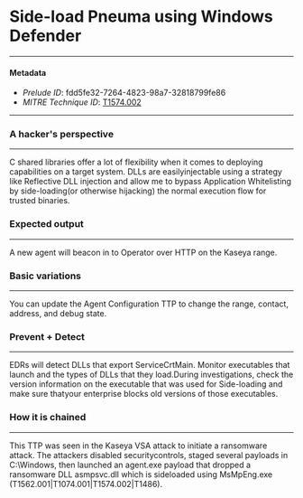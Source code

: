 
# Side-load Pneuma using Windows Defender

---

#### Metadata

- *Prelude ID*: fdd5fe32-7264-4823-98a7-32818799fe86
- *MITRE Technique ID*: [T1574.002](https://attack.mitre.org/techniques/T1574/002)

---

### A hacker's perspective

---

C shared libraries offer a lot of flexibility when it comes to deploying capabilities on a target system. DLLs are easilyinjectable using a strategy like Reflective DLL injection and allow me to bypass Application Whitelisting by side-loading(or otherwise hijacking) the normal execution flow for trusted binaries.

### Expected output

---

A new agent will beacon in to Operator over HTTP on the Kaseya range.

### Basic variations

---

You can update the Agent Configuration TTP to change the range, contact, address, and debug state.

### Prevent + Detect

---

EDRs will detect DLLs that export ServiceCrtMain. Monitor executables that launch and the types of DLLs that they load.During investigations, check the version information on the executable that was used for Side-loading and make sure thatyour enterprise blocks old versions of those executables.

### How it is chained

---

This TTP was seen in the Kaseya VSA attack to initiate a ransomware attack. The attackers disabled securitycontrols, staged several payloads in C:\Windows, then launched an agent.exe payload that dropped a ransomware DLL asmpsvc.dll which is sideloaded using MsMpEng.exe (T1562.001|T1074.001|T1574.002|T1486).
